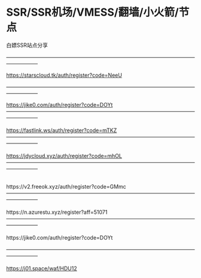 # SSR/SSR机场/VMESS/翻墙/小火箭/节点
白嫖SSR站点分享


——————————————————————————————————————————  

https://starscloud.tk/auth/register?code=NeeU
                                        
—————————————————————————————————————————— </br>

https://jike0.com/auth/register?code=DOYt
</br> 
—————————————————————————————————————————— 
</br> 
</br>
https://fastlink.ws/auth/register?code=mTKZ
—————————————————————————————————————————— 
</br>
</br>
https://jdycloud.xyz/auth/register?code=mhOL
</br>
—————————————————————————————————————————— 
</br>

</br>
https://v2.freeok.xyz/auth/register?code=GMmc

</br>
—————————————————————————————————————————— 
</br>
</br>
https://n.azurestu.xyz/register?aff=51071
</br>
—————————————————————————————————————————— 
</br>
</br>
https://jike0.com/auth/register?code=DOYt
</br>

—————————————————————————————————————————— 
</br>
</br>
https://j01.space/waf/HDU12
</br>


